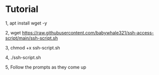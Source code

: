 # Tutorial

1, apt install wget -y

2, wget https://raw.githubusercontent.com/babywhale321/ssh-access-script/main/ssh-script.sh

3, chmod +x ssh-script.sh

4, ./ssh-script.sh

5, Follow the prompts as they come up
